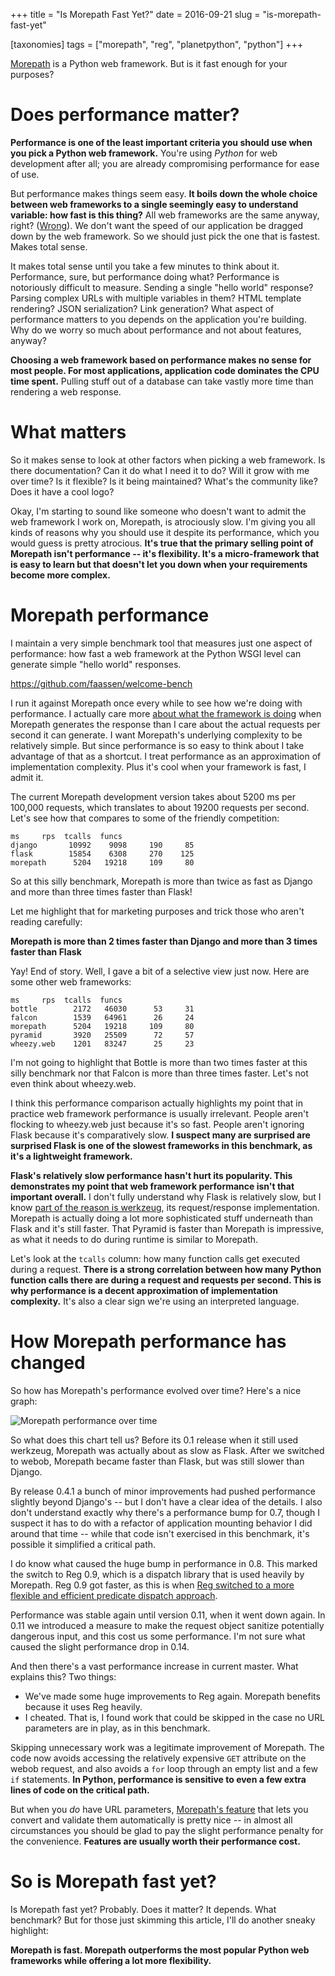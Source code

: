 +++
title = "Is Morepath Fast Yet?"
date = 2016-09-21
slug = "is-morepath-fast-yet"

[taxonomies]
tags = ["morepath", "reg", "planetpython", "python"]
+++

[Morepath](http://morepath.readthedocs.io) is a Python web framework.
But is it fast enough for your purposes?

# Does performance matter?

**Performance is one of the least important criteria you should use when
you pick a Python web framework.** You're using _Python_ for web
development after all; you are already compromising performance for ease
of use.

But performance makes things seem easy. **It boils down the whole choice
between web frameworks to a single seemingly easy to understand
variable: how fast is this thing?** All web frameworks are the same
anyway, right?
([Wrong](http://morepath.readthedocs.io/en/latest/compared.html)). We
don't want the speed of our application be dragged down by the web
framework. So we should just pick the one that is fastest. Makes total
sense.

It makes total sense until you take a few minutes to think about it.
Performance, sure, but performance doing what? Performance is
notoriously difficult to measure. Sending a single "hello world"
response? Parsing complex URLs with multiple variables in them? HTML
template rendering? JSON serialization? Link generation? What aspect of
performance matters to you depends on the application you're building.
Why do we worry so much about performance and not about features,
anyway?

**Choosing a web framework based on performance makes no sense for most
people. For most applications, application code dominates the CPU time
spent.** Pulling stuff out of a database can take vastly more time than
rendering a web response.

# What matters

So it makes sense to look at other factors when picking a web framework.
Is there documentation? Can it do what I need it to do? Will it grow
with me over time? Is it flexible? Is it being maintained? What's the
community like? Does it have a cool logo?

Okay, I'm starting to sound like someone who doesn't want to admit the
web framework I work on, Morepath, is atrociously slow. I'm giving you
all kinds of reasons why you should use it despite its performance,
which you would guess is pretty atrocious. **It's true that the primary
selling point of Morepath isn't performance -- it's flexibility. It's a
micro-framework that is easy to learn but that doesn't let you down when
your requirements become more complex.**

# Morepath performance

I maintain a very simple benchmark tool that measures just one aspect of
performance: how fast a web framework at the Python WSGI level can
generate simple "hello world" responses.

<https://github.com/faassen/welcome-bench>

I run it against Morepath once every while to see how we're doing with
performance. I actually care more [about what the framework is
doing](http://plope.com/whats_your_web_framework_doing) when Morepath
generates the response than I care about the actual requests per second
it can generate. I want Morepath's underlying complexity to be
relatively simple. But since performance is so easy to think about I
take advantage of that as a shortcut. I treat performance as an
approximation of implementation complexity. Plus it's cool when your
framework is fast, I admit it.

The current Morepath development version takes about 5200 ms per 100,000
requests, which translates to about 19200 requests per second. Let's see
how that compares to some of the friendly competition:

    ms     rps  tcalls  funcs
    django       10992    9098     190     85
    flask        15854    6308     270    125
    morepath      5204   19218     109     80

So at this silly benchmark, Morepath is more than twice as fast as
Django and more than three times faster than Flask!

Let me highlight that for marketing purposes and trick those who aren't
reading carefully:

**Morepath is more than 2 times faster than Django and more than 3 times
faster than Flask**

Yay! End of story. Well, I gave a bit of a selective view just now. Here
are some other web frameworks:

    ms     rps  tcalls  funcs
    bottle        2172   46030      53     31
    falcon        1539   64961      26     24
    morepath      5204   19218     109     80
    pyramid       3920   25509      72     57
    wheezy.web    1201   83247      25     23

I'm not going to highlight that Bottle is more than two times faster at
this silly benchmark nor that Falcon is more than three times faster.
Let's not even think about wheezy.web.

I think this performance comparison actually highlights my point that in
practice web framework performance is usually irrelevant. People aren't
flocking to wheezy.web just because it's so fast. People aren't ignoring
Flask because it's comparatively slow. **I suspect many are surprised
are surprised Flask is one of the slowest frameworks in this benchmark,
as it's a lightweight framework.**

**Flask's relatively slow performance hasn't hurt its popularity. This
demonstrates my point that web framework performance isn't that
important overall.** I don't fully understand why Flask is relatively
slow, but I know [part of the reason is
werkzeug](/posts/morepath-from-werkzeug-to-webob),
its request/response implementation. Morepath is actually doing a lot
more sophisticated stuff underneath than Flask and it's still faster.
That Pyramid is faster than Morepath is impressive, as what it needs to
do during runtime is similar to Morepath.

Let's look at the `tcalls` column: how many function calls get executed
during a request. **There is a strong correlation between how many
Python function calls there are during a request and requests per
second. This is why performance is a decent approximation of
implementation complexity.** It's also a clear sign we're using an
interpreted language.

# How Morepath performance has changed

So how has Morepath's performance evolved over time? Here's a nice
graph:

![Morepath performance over time](/img/morepath_performance.png)

So what does this chart tell us? Before its 0.1 release when it still
used werkzeug, Morepath was actually about as slow as Flask. After we
switched to webob, Morepath became faster than Flask, but was still
slower than Django.

By release 0.4.1 a bunch of minor improvements had pushed performance
slightly beyond Django's -- but I don't have a clear idea of the
details. I also don't understand exactly why there's a performance bump
for 0.7, though I suspect it has to do with a refactor of application
mounting behavior I did around that time -- while that code isn't
exercised in this benchmark, it's possible it simplified a critical
path.

I do know what caused the huge bump in performance in 0.8. This marked
the switch to Reg 0.9, which is a dispatch library that is used heavily
by Morepath. Reg 0.9 got faster, as this is when [Reg switched to a more
flexible and efficient predicate dispatch
approach](/posts/punctuated-equilibrium-in-software).

Performance was stable again until version 0.11, when it went down
again. In 0.11 we introduced a measure to make the request object
sanitize potentially dangerous input, and this cost us some performance.
I'm not sure what caused the slight performance drop in 0.14.

And then there's a vast performance increase in current master. What
explains this? Two things:

- We've made some huge improvements to Reg again. Morepath benefits
  because it uses Reg heavily.
- I cheated. That is, I found work that could be skipped in the case no
  URL parameters are in play, as in this benchmark.

Skipping unnecessary work was a legitimate improvement of Morepath. The
code now avoids accessing the relatively expensive `GET` attribute on
the webob request, and also avoids a `for` loop through an empty list
and a few `if` statements. **In Python, performance is sensitive to even
a few extra lines of code on the critical path.**

But when you _do_ have URL parameters, [Morepath's
feature](http://morepath.readthedocs.io/en/latest/paths_and_linking.html#type-hints)
that lets you convert and validate them automatically is pretty nice --
in almost all circumstances you should be glad to pay the slight
performance penalty for the convenience. **Features are usually worth
their performance cost.**

# So is Morepath fast yet?

Is Morepath fast yet? Probably. Does it matter? It depends. What
benchmark? But for those just skimming this article, I'll do another
sneaky highlight:

**Morepath is fast. Morepath outperforms the most popular Python web
frameworks while offering a lot more flexibility.**
